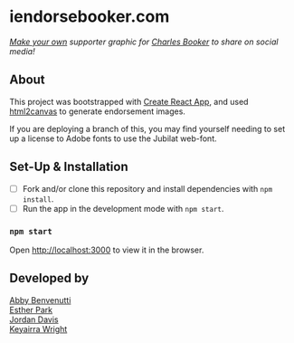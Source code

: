 # iendorsebooker.com

_[Make your own](https://iendorsebooker.com/) supporter graphic for [Charles Booker](https://bookerforkentucky.com/) to share on social media!_

## About

This project was bootstrapped with [Create React App](https://github.com/facebook/create-react-app), and used [html2canvas](https://html2canvas.hertzen.com/) to generate endorsement images.

If you are deploying a branch of this, you may find yourself needing to set up a license to Adobe fonts to use the Jubilat web-font.

## Set-Up & Installation

- [ ] Fork and/or clone this repository and install dependencies with `npm install`.
- [ ] Run the app in the development mode with `npm start`.

### `npm start`

Open [http://localhost:3000](http://localhost:3000) to view it in the browser.

## Developed by

[Abby Benvenutti](https://github.com/abbybenvenutti)<br/>
[Esther Park](https://github.com/epark17)<br/>
[Jordan Davis](https://github.com/jtdavis9311)<br/>
[Keyairra Wright](https://github.com/Keyairra-S-Wright)<br/>
